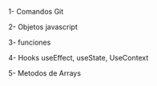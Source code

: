 1- Comandos Git

2- Objetos javascript

3- funciones 

4- Hooks useEffect, useState, UseContext

5- Metodos de Arrays


